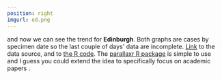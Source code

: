 ```yaml
---
position: right
imgurl: ed.png
---
```


and now we can see the trend for **Edinburgh**. Both graphs are cases by specimen date so the last couple of days' data are incomplete. [Link](https://www.opendata.nhs.scot/dataset/b318bddf-a4dc-4262-971f-0ba329e09b87/resource/427f9a25-db22-4014-a3bc-893b68243055/download/trend_ca_20201117.csv) to the data source, and to [the R code](https://github.com/frankpopham/side). The [parallaxr R package](https://github.com/martinctc/parallaxr) is simple to use and I guess you could extend the idea to specifically focus on academic papers .
